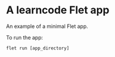# A learncode Flet app

An example of a minimal Flet app.

To run the app:

```
flet run [app_directory]
```